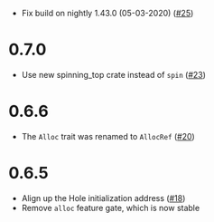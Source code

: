 - Fix build on nightly 1.43.0 (05-03-2020) ([#25](https://github.com/phil-opp/linked-list-allocator/pull/25))

# 0.7.0

- Use new spinning_top crate instead of `spin` ([#23](https://github.com/phil-opp/linked-list-allocator/pull/23))

# 0.6.6

- The `Alloc` trait was renamed to `AllocRef` ([#20](https://github.com/phil-opp/linked-list-allocator/pull/20))

# 0.6.5

- Align up the Hole initialization address ([#18](https://github.com/phil-opp/linked-list-allocator/pull/18))
- Remove `alloc` feature gate, which is now stable
